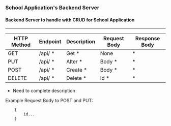 ### School Application's Backend Server

<div>
    <!-- <img src="https://img.shields.io/badge/dynamic/json?color=sucess&label=Express&query=dependencies.express&url=https%3A%2F%2Fraw.githubusercontent.com%2FArtur-Cavalcante%2Femployee-records%2Fmaster%2Fbackend%2Fpackage.json"/>
    <img src="https://img.shields.io/badge/dynamic/json?color=informational&label=Mongoose&query=dependencies.mongoose&url=https%3A%2F%2Fraw.githubusercontent.com%2FArtur-Cavalcante%2Femployee-records%2Fmaster%2Fbackend%2Fpackage.json"/>
    <img src="https://img.shields.io/badge/dynamic/json?color=important&label=JWT&query=dependencies.jsonwebtoken&url=https%3A%2F%2Fraw.githubusercontent.com%2FArtur-Cavalcante%2Femployee-records%2Fmaster%2Fauth%2Fpackage.json"/> -->
</div>

#### Backend Server to handle with CRUD for School Application

---

| HTTP Method | Endpoint | Description | Request Body | Response Body |
| ----------- | -------- | ----------- | ------------ | ------------- |
| GET         | /api/ \* | Get \*      | None         | \*            |
| PUT         | /api/ \* | Alter \*    | Body \*      | \*            |
| POST        | /api/ \* | Create \*   | Body \*      | \*            |
| DELETE      | /api/ \* | Delete \*   | Id \*        | \*            |

- Need to complete description

Example Request Body to POST and PUT:

```
    {
	    id...
    }
```

